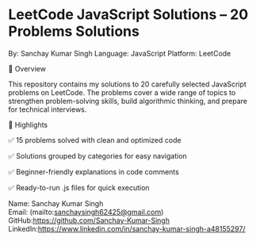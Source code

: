 <h1>LeetCode JavaScript Solutions – 20 Problems Solutions </h1>

By: Sanchay Kumar Singh
Language: JavaScript 
Platform: LeetCode

📌 Overview

This repository contains my solutions to 20 carefully selected JavaScript problems on LeetCode.
The problems cover a wide range of topics to strengthen problem-solving skills, build algorithmic thinking, and prepare for technical interviews.

🌟 Highlights

✅ 15 problems solved with clean and optimized code

✅ Solutions grouped by categories for easy navigation

✅ Beginner-friendly explanations in code comments

✅ Ready-to-run .js files for quick execution


Name: Sanchay Kumar Singh <br/>
Email: (mailto:sanchaysingh62425@gmail.com) <br/>
GitHub:https://github.com/Sanchay-Kumar-Singh <br/>
LinkedIn:https://www.linkedin.com/in/sanchay-kumar-singh-a48155297/
